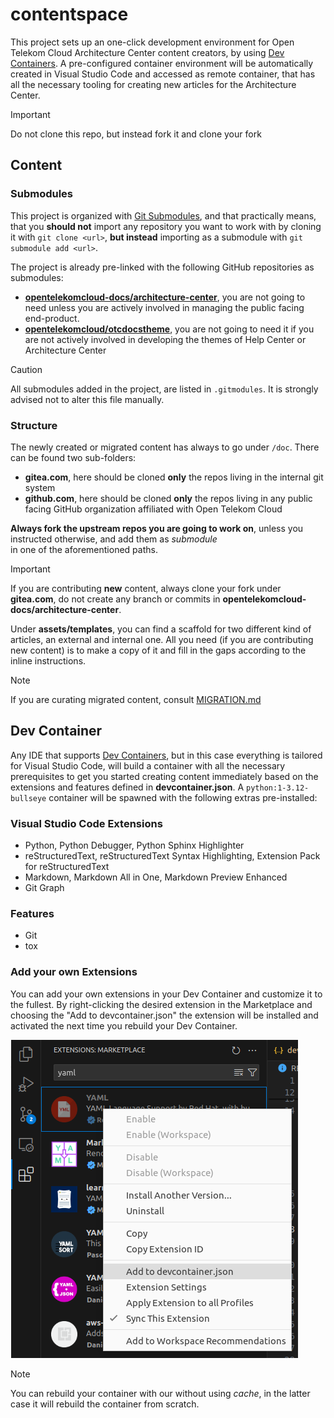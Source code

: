 # contentspace

This project sets up an one-click development environment for Open Telekom Cloud Architecture Center content creators, 
by using [Dev Containers](https://code.visualstudio.com/docs/devcontainers/containers). A pre-configured container
environment will be automatically created in Visual Studio Code and accessed as remote container, that has all the necessary
tooling for creating new articles for the Architecture Center.

> [!IMPORTANT]
> Do not clone this repo, but instead fork it and clone your fork

## Content

### Submodules

This project is organized with [Git Submodules](https://git-scm.com/book/en/v2/Git-Tools-Submodules), and that practically
means, that you **should not** import any repository you want to work with by cloning it with `git clone <url>`, **but instead**
importing as a submodule with `git submodule add <url>`.

The project is already pre-linked with the following GitHub repositories as submodules:

- **[opentelekomcloud-docs/architecture-center](https://github.com/opentelekomcloud-docs/architecture-center)**, you are not going to need unless you are actively involved in managing the public facing end-product.
- **[opentelekomcloud/otcdocstheme](https://github.com/opentelekomcloud/otcdocstheme)**, you are not going to need it if you are not actively involved in developing the themes of Help Center or Architecture Center

> [!CAUTION]
> All submodules added in the project, are listed in `.gitmodules`. It is strongly advised not to alter this file manually.

### Structure

The newly created or migrated content has always to go under `/doc`. There can be found two sub-folders:

- **gitea.com**, here should be cloned **only** the repos living in the internal git system 
- **github.com**, here should be cloned **only** the repos living in any public facing GitHub organization affiliated with Open Telekom Cloud

**Always fork the upstream repos you are going to work on**, unless you instructed otherwise, and add them as _submodule_  
in one of the aforementioned paths.

> [!IMPORTANT]   
> If you are contributing **new** content, always clone your fork under **gitea.com**, do not create any branch or commits 
> in **opentelekomcloud-docs/architecture-center**.

Under **assets/templates**, you can find a scaffold for two different kind of articles, an external and internal one. All you 
need (if you are contributing new content) is to make a copy of it and fill in the gaps according to the inline instructions.

> [!NOTE]   
> If you are curating migrated content, consult [MIGRATION.md](doc%2Fgitea.com%2FMIGRATION.md)



## Dev Container

Any IDE that supports [Dev Containers](https://code.visualstudio.com/docs/devcontainers/containers), but in this case everything is tailored for Visual Studio Code, will build 
a container with all the necessary prerequisites to get you started creating content immediately based on the extensions 
and features defined in **devcontainer.json**. A `python:1-3.12-bullseye` container will be spawned with the following 
extras pre-installed:

### Visual Studio Code Extensions

- Python, Python Debugger, Python Sphinx Highlighter
- reStructuredText, reStructuredText Syntax Highlighting, Extension Pack for reStructuredText
- Markdown, Markdown All in One, Markdown Preview Enhanced 
- Git Graph

### Features

- Git
- tox

### Add your own Extensions

You can add your own extensions in your Dev Container and customize it to the fullest. By right-clicking the desired 
extension in the Marketplace and choosing the "Add to devcontainer.json" the extension will be installed and activated
the next time you rebuild your Dev Container.

![add-extension.png](assets%2Fimages%2Fadd-extension.png)

> [!NOTE]  
> You can rebuild your container with our without using _cache_, in the latter case it will rebuild the container from scratch. 


